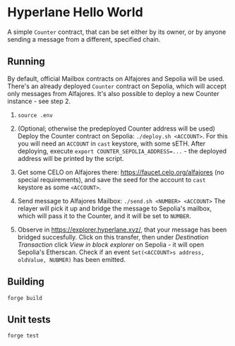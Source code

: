 # Hyperlane Hello World
A simple `Counter` contract, that can be set either by its owner, or by anyone sending a message from a different, specified chain.

## Running
By default, official Mailbox contracts on Alfajores and Sepolia will be used. There's an already deployed `Counter` contract on Sepolia, which will accept only messages from Alfajores. 
It's also possible to deploy a new Counter instance - see step 2. 

1. `source .env`

2. (Optional; otherwise the predeployed Counter address will be used) Deploy the Counter contract on Sepolia: `./deploy.sh <ACCOUNT>`. For this you will need an `ACCOUNT` in `cast` keystore, with some sETH. 
After deploying, execute `export COUNTER_SEPOLIA_ADDRESS=...` - the deployed address will be printed by the script.

3. Get some CELO on Alfajores there: https://faucet.celo.org/alfajores (no special requirements), and save the seed for the account to `cast` keystore as some `<ACCOUNT>`.

4. Send message to Alfajores Mailbox:
`./send.sh <NUMBER> <ACCOUNT>`
The relayer will pick it up and bridge the message to Sepolia's mailbox, which will pass it to the Counter, and it will be set to `NUMBER`. 

5. Observe in https://explorer.hyperlane.xyz/, that your message has been bridged succesfully. Click on this transfer, then under _Destination Transaction_ click _View in block explorer_ on Sepolia - it will open Sepolia's Etherscan. Check if an event `Set(<ACCOUNT>s address, oldValue, NUBMER)` has been emitted.

## Building
`forge build`

## Unit tests
`forge test`